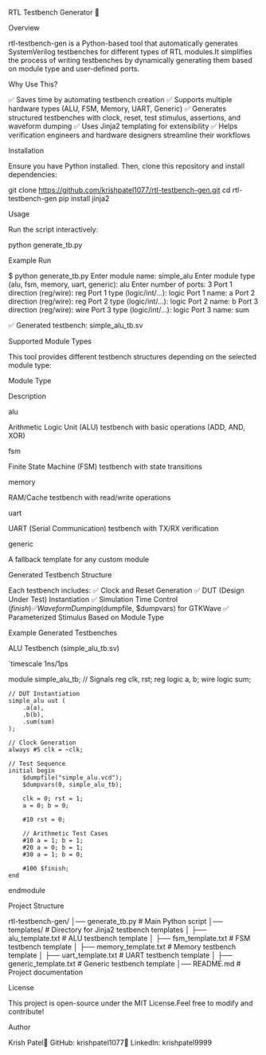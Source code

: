 RTL Testbench Generator 🚀

Overview

rtl-testbench-gen is a Python-based tool that automatically generates SystemVerilog testbenches for different types of RTL modules.It simplifies the process of writing testbenches by dynamically generating them based on module type and user-defined ports.

Why Use This?

✅ Saves time by automating testbench creation
✅ Supports multiple hardware types (ALU, FSM, Memory, UART, Generic)
✅ Generates structured testbenches with clock, reset, test stimulus, assertions, and waveform dumping
✅ Uses Jinja2 templating for extensibility
✅ Helps verification engineers and hardware designers streamline their workflows

Installation

Ensure you have Python installed. Then, clone this repository and install dependencies:

git clone https://github.com/krishpatel1077/rtl-testbench-gen.git
cd rtl-testbench-gen
pip install jinja2

Usage

Run the script interactively:

python generate_tb.py

Example Run

$ python generate_tb.py
Enter module name: simple_alu
Enter module type (alu, fsm, memory, uart, generic): alu
Enter number of ports: 3
Port 1 direction (reg/wire): reg
Port 1 type (logic/int/...): logic
Port 1 name: a
Port 2 direction (reg/wire): reg
Port 2 type (logic/int/...): logic
Port 2 name: b
Port 3 direction (reg/wire): wire
Port 3 type (logic/int/...): logic
Port 3 name: sum

✅ Generated testbench: simple_alu_tb.sv

Supported Module Types

This tool provides different testbench structures depending on the selected module type:

Module Type

Description

alu

Arithmetic Logic Unit (ALU) testbench with basic operations (ADD, AND, XOR)

fsm

Finite State Machine (FSM) testbench with state transitions

memory

RAM/Cache testbench with read/write operations

uart

UART (Serial Communication) testbench with TX/RX verification

generic

A fallback template for any custom module

Generated Testbench Structure

Each testbench includes:
✅ Clock and Reset Generation
✅ DUT (Design Under Test) Instantiation
✅ Simulation Time Control ($finish)
✅ Waveform Dumping ($dumpfile, $dumpvars) for GTKWave
✅ Parameterized Stimulus Based on Module Type

Example Generated Testbenches

ALU Testbench (simple_alu_tb.sv)

`timescale 1ns/1ps

module simple_alu_tb;
    // Signals
    reg clk, rst;
    reg logic a, b;
    wire logic sum;

    // DUT Instantiation
    simple_alu uut (
        .a(a),
        .b(b),
        .sum(sum)
    );

    // Clock Generation
    always #5 clk = ~clk;

    // Test Sequence
    initial begin
        $dumpfile("simple_alu.vcd");
        $dumpvars(0, simple_alu_tb);

        clk = 0; rst = 1;
        a = 0; b = 0;

        #10 rst = 0;

        // Arithmetic Test Cases
        #10 a = 1; b = 1;
        #20 a = 0; b = 1;
        #30 a = 1; b = 0;

        #100 $finish;
    end
endmodule

Project Structure

rtl-testbench-gen/
│── generate_tb.py          # Main Python script
│── templates/              # Directory for Jinja2 testbench templates
│   ├── alu_template.txt    # ALU testbench template
│   ├── fsm_template.txt    # FSM testbench template
│   ├── memory_template.txt # Memory testbench template
│   ├── uart_template.txt   # UART testbench template
│   ├── generic_template.txt # Generic testbench template
│── README.md               # Project documentation


License

This project is open-source under the MIT License.Feel free to modify and contribute!

Author

Krish Patel🔗 GitHub: krishpatel1077🔗 LinkedIn: krishpatel9999

